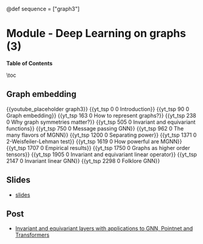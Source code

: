 @def sequence = ["graph3"]

# Module - Deep Learning on graphs (3)


**Table of Contents**

\toc


## Graph embedding

{{youtube_placeholder graph3}}
{{yt_tsp 0 0 Introduction}}
{{yt_tsp 90 0 Graph embedding}}
{{yt_tsp 163 0 How to represent graphs?}}
{{yt_tsp 238 0 Why graph symmetries matter?}}
{{yt_tsp 505 0 Invariant and equivariant functions}}
{{yt_tsp 750 0 Message passing GNN}}
{{yt_tsp 962 0 The many flavors of MGNN}}
{{yt_tsp 1200 0 Separating power}}
{{yt_tsp 1371 0 2-Weisfeiler-Lehman test}}
{{yt_tsp 1619 0 How powerful are MGNN}}
{{yt_tsp 1707 0 Empirical results}}
{{yt_tsp 1750 0 Graphs as higher order tensors}}
{{yt_tsp 1905 0 Invariant and equivariant linear operator}}
{{yt_tsp 2147 0 Invariant linear GNN}}
{{yt_tsp 2298 0 Folklore GNN}}

## Slides

- [slides](https://dataflowr.github.io/slides/deep_graph_3.html)

## Post

- [Invariant and equivariant layers with applications to GNN, Pointnet and Transformers](../extras/invariant_equivariant)